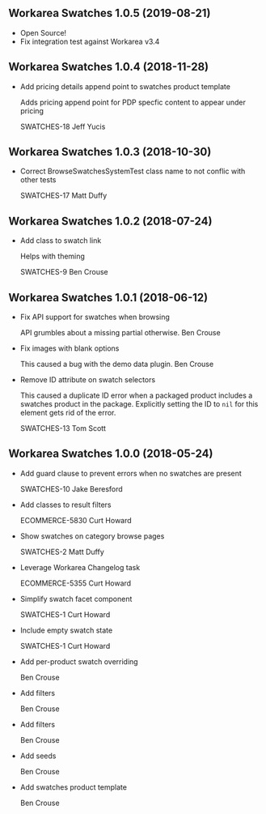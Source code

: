 Workarea Swatches 1.0.5 (2019-08-21)
--------------------------------------------------------------------------------

*   Open Source!
*   Fix integration test against Workarea v3.4



Workarea Swatches 1.0.4 (2018-11-28)
--------------------------------------------------------------------------------

*   Add pricing details append point to swatches product template

    Adds pricing append point for PDP specfic content to appear under pricing

    SWATCHES-18
    Jeff Yucis



Workarea Swatches 1.0.3 (2018-10-30)
--------------------------------------------------------------------------------

*   Correct BrowseSwatchesSystemTest class name to not conflic with other tests

    SWATCHES-17
    Matt Duffy



Workarea Swatches 1.0.2 (2018-07-24)
--------------------------------------------------------------------------------

*   Add class to swatch link

    Helps with theming

    SWATCHES-9
    Ben Crouse



Workarea Swatches 1.0.1 (2018-06-12)
--------------------------------------------------------------------------------

*   Fix API support for swatches when browsing

    API grumbles about a missing partial otherwise.
    Ben Crouse

*   Fix images with blank options

    This caused a bug with the demo data plugin.
    Ben Crouse

*   Remove ID attribute on swatch selectors

    This caused a duplicate ID error when a packaged product includes a
    swatches product in the package. Explicitly setting the ID to `nil` for
    this element gets rid of the error.

    SWATCHES-13
    Tom Scott



Workarea Swatches 1.0.0 (2018-05-24)
--------------------------------------------------------------------------------

*   Add guard clause to prevent errors when no swatches are present

    SWATCHES-10
    Jake Beresford

*   Add classes to result filters

    ECOMMERCE-5830
    Curt Howard

*   Show swatches on category browse pages

    SWATCHES-2
    Matt Duffy

*   Leverage Workarea Changelog task

    ECOMMERCE-5355
    Curt Howard

*   Simplify swatch facet component

    SWATCHES-1
    Curt Howard

*   Include empty swatch state

    SWATCHES-1
    Curt Howard

*   Add per-product swatch overriding

    Ben Crouse

*   Add filters

    Ben Crouse

*   Add filters

    Ben Crouse

*   Add seeds

    Ben Crouse

*   Add swatches product template

    Ben Crouse



